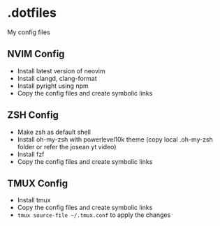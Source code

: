 # .dotfiles

My config files

## NVIM Config

- Install latest version of neovim
- Install clangd, clang-format
- Install pyright using npm
- Copy the config files and create symbolic links

## ZSH Config

- Make zsh as default shell
- Install oh-my-zsh with powerlevel10k theme (copy local .oh-my-zsh folder or refer the josean yt video)
- Install fzf
- Copy the config files and create symbolic links

## TMUX Config

- Install tmux
- Copy the config files and create symbolic links
- `tmux source-file ~/.tmux.conf` to apply the changes
